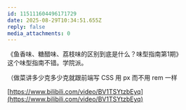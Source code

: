 ```yaml
---
id: 115111604496171729
date: 2025-08-29T10:34:51.655Z
reply: false
media_attachments: 0
---
```


《鱼香味、糖醋味、荔枝味的区别到底是什么？味型指南第1期》  
这个味型指南不错。学院派。

（做菜讲多少克多少克就跟前端写 CSS 用 px 而不用 rem 一样

[https://www.bilibili.com/video/BV1TSYtzbEyq](https://www.bilibili.com/video/BV1TSYtzbEyq)

